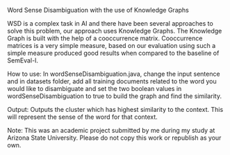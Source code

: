 Word Sense Disambiguation with the use of Knowledge Graphs

WSD is a complex task in AI and there have been several approaches to solve this problem, our approach uses Knowledge Graphs. The Knowledge Graph is built with the help of a cooccurrence matrix. Cooccurrence matrices is a very simple measure, based on our evaluation using such a simple measure produced good results when compared to the baseline of SemEval-I. 

How to use:
In wordSenseDisambiguation.java, change the input sentence and in datasets folder, add all training documents related to the word you would like to disambiguate and set the two boolean values in wordSenseDisambiguation to true to build the graph and find the similarity.

Output:
Outputs the cluster which has highest similarity to the context. This will represent the sense of the word for that context.

Note:
This was an academic project submitted by me during my study at Arizona State University. Please do not copy this work or republish as your own.
